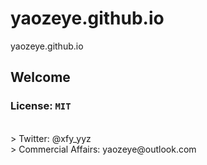 # yaozeye.github.io
yaozeye.github.io
## Welcome
### License: ``MIT``
<br />
> Twitter: @xfy_yyz
<br /><a href="https://yaozeye.github.io"></a>
> Commercial Affairs: yaozeye@outlook.com
